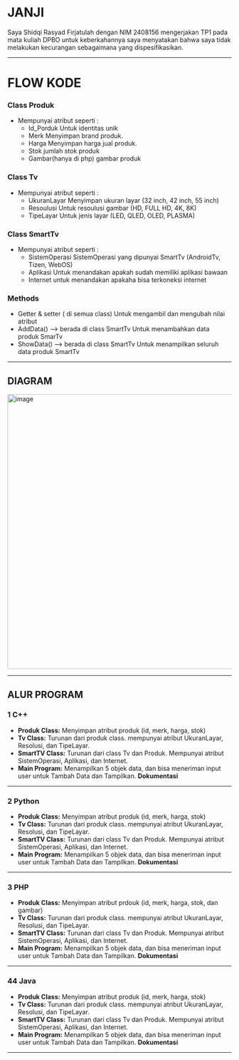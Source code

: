 

# JANJI
Saya Shidqi Rasyad Firjatulah dengan NIM 2408156 mengerjakan TP1 pada mata kuliah DPBO untuk keberkahannya saya menyatakan bahwa saya tidak melakukan kecurangan sebagaimana yang dispesifikasikan.


---

# FLOW KODE
### Class Produk
- Mempunyai atribut seperti : 
  - Id_Porduk
    Untuk identitas unik
  - Merk
    Menyimpan brand produk.
  - Harga
    Menyimpan harga jual produk.
  - Stok
    jumlah stok produk
  - Gambar(hanya di php)
    gambar produk
    
### Class Tv
- Mempunyai atribut seperti :
  - UkuranLayar
    Menyimpan ukuran layar (32 inch, 42 inch, 55 inch)
  - Resoulusi
    Untuk resoulusi gambar (HD, FULL HD, 4K, 8K)
  - TipeLayar
    Untuk jenis layar (LED, QLED, OLED, PLASMA)
    
### Class SmartTv
- Mempunyai atribut seperti :
   - SistemOperasi
     SistemOperasi yang dipunyai SmartTv (AndroidTv, Tizen, WebOS)
   - Aplikasi
     Untuk menandakan apakah sudah memiliki aplikasi bawaan
   - Internet
     untuk menandakan apakaha bisa terkoneksi internet

 ### Methods
  - Getter & setter ( di semua class)
    Untuk mengambil dan mengubah nilai atribut
  - AddData() --> berada di class SmartTv 
    Untuk menambahkan data produk SmarTv
  - ShowData() --> berada di class SmartTv
    Untuk menampilkan seluruh data produk SmartTv
---
##  DIAGRAM
<img width="729" height="616" alt="image" src="https://github.com/user-attachments/assets/a8dfcaa7-e89d-4ed6-8691-3326151aed36" />


---
##  ALUR PROGRAM

### 1 C++ 
- **Produk Class:** Menyimpan atribut produk (id, merk, harga, stok)  
- **Tv Class:** Turunan dari produk class. mempunyai atribut UkuranLayar, Resolusi, dan TipeLayar.
- **SmartTV Class:** Turunan dari class Tv dan Produk. Mempunyai atribut SistemOperasi, Aplikasi, dan Internet.
- **Main Program:** Menampilkan 5 objek data, dan bisa meneriman input user untuk Tambah Data dan Tampilkan.
 **Dokumentasi**

---
### 2️ Python
- **Produk Class:** Menyimpan atribut produk (id, merk, harga, stok)  
- **Tv Class:** Turunan dari produk class. mempunyai atribut UkuranLayar, Resolusi, dan TipeLayar.
- **SmartTV Class:** Turunan dari class Tv dan Produk. Mempunyai atribut SistemOperasi, Aplikasi, dan Internet.
- **Main Program:** Menampilkan 5 objek data, dan bisa meneriman input user untuk Tambah Data dan Tampilkan.
  **Dokumentasi**

---
### 3 PHP
- **Produk Class:** Menyimpan atribut prdouk (id, merk, harga, stok, dan gambar)  
- **Tv Class:** Turunan dari produk class. mempunyai atribut UkuranLayar, Resolusi, dan TipeLayar.
- **SmartTV Class:** Turunan dari class Tv dan Produk. Mempunyai atribut SistemOperasi, Aplikasi, dan Internet.
- **Main Program:** Menampilkan 5 objek data, dan bisa meneriman input user untuk Tambah Data dan Tampilkan.
  **Dokumentasi**
  
---
### 4️4 Java
- **Produk Class:** Menyimpan atribut produk (id, merk, harga, stok)  
- **Tv Class:** Turunan dari produk class. mempunyai atribut UkuranLayar, Resolusi, dan TipeLayar.
- **SmartTV Class:** Turunan dari class Tv dan Produk. Mempunyai atribut SistemOperasi, Aplikasi, dan Internet.
- **Main Program:** Menampilkan 5 objek data, dan bisa meneriman input user untuk Tambah Data dan Tampilkan.
  **Dokumentasi**
  
---


